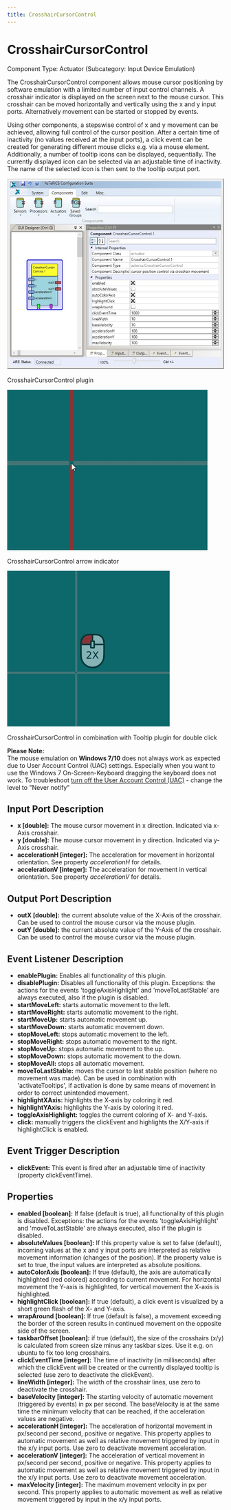 ```yaml
---
title: CrosshairCursorControl
---
```


# CrosshairCursorControl

Component Type: Actuator (Subcategory: Input Device Emulation)

The CrosshairCursorControl component allows mouse cursor positioning by software emulation with a limited number of input control channels. A crosshair indicator is displayed on the screen next to the mouse cursor. This crosshair can be moved horizontally and vertically using the x and y input ports. Alternatively movement can be started or stopped by events.

Using other components, a stepswise control of x and y movement can be achieved, allowing full control of the cursor position. After a certain time of inactivity (no values received at the input ports), a click event can be created for generating different mouse clicks e.g. via a mouse element. Additionally, a number of tooltip icons can be displayed, sequentially. The currently displayed icon can be selected via an adjustable time of inactivity. The name of the selected icon is then sent to the tooltip output port.

![Screenshot: CrosshairCursorControl plugin](img/crosshaircursorcontrol.jpg "Screenshot: CrosshairCursorControl plugin")

CrosshairCursorControl plugin

![Screenshot: CrosshairCursorControl arrow indicator](img/crosshaircursorcontrol_demo.jpg "Screenshot: CrosshairCursorControl arrow indicator")

CrosshairCursorControl arrow indicator

![Screenshot: CrosshairCursorControl tooltip for doubleclick](img/crosshaircursorcontrol_tooltip.jpg "Screenshot: CrosshairCursorControl tooltip for doubleclick")

CrosshairCursorControl in combination with Tooltip plugin for double click

  

**Please Note:**  
The mouse emulation on **Windows 7/10** does not always work as expected due to User Account Control (UAC) settings. Especially when you want to use the Windows 7 On-Screen-Keyboard dragging the keyboard does not work. To troubleshoot [turn off the User Account Control (UAC)][1] - change the level to "Never notify"

## Input Port Description

*   **x \[double\]:** The mouse cursor movement in x direction. Indicated via x-Axis crosshair.
*   **y \[double\]:** The mouse cursor movement in y direction. Indicated via y-Axis crosshair.
*   **accelerationH \[integer\]:** The acceleration for movement in horizontal orientation. See property _accelerationH_ for details.
*   **accelerationV \[integer\]:** The acceleration for movement in vertical orientation. See property _accelerationV_ for details.

## Output Port Description

*   **outX \[double\]:** the current absolute value of the X-Axis of the crosshair. Can be used to control the mouse cursor via the mouse plugin.
*   **outY \[double\]:** the current absolute value of the Y-Axis of the crosshair. Can be used to control the mouse cursor via the mouse plugin.

## Event Listener Description

*   **enablePlugin:** Enables all functionality of this plugin.
*   **disablePlugin:** Disables all functionality of this plugin. Exceptions: the actions for the events 'toggleAxisHighlight' and 'moveToLastStable' are always executed, also if the plugin is disabled.
*   **startMoveLeft:** starts automatic movement to the left.
*   **startMoveRight:** starts automatic movement to the right.
*   **startMoveUp:** starts automatic movement up.
*   **startMoveDown:** starts automatic movement down.
*   **stopMoveLeft:** stops automatic movement to the left.
*   **stopMoveRight:** stops automatic movement to the right.
*   **stopMoveUp:** stops automatic movement to the up.
*   **stopMoveDown:** stops automatic movement to the down.
*   **stopMoveAll:** stops all automatic movement.
*   **moveToLastStable:** moves the cursor to last stable position (where no movement was made). Can be used in combination with 'activateTooltips', if activation is done by same means of movement in order to correct unintended movement.
*   **highlightXAxis:** highlights the X-axis by coloring it red.
*   **highlightYAxis:** highlights the Y-axis by coloring it red.
*   **toggleAxisHighlight:** toggles the current coloring of X- and Y-axis.
*   **click:** manually triggers the clickEvent and highlights the X/Y-axis if highlightClick is enabled.

## Event Trigger Description

*   **clickEvent:** This event is fired after an adjustable time of inactivity (property clickEventTime).

## Properties

*   **enabled \[boolean\]:** If false (default is true), all functionality of this plugin is disabled. Exceptions: the actions for the events 'toggleAxisHighlight' and 'moveToLastStable' are always executed, also if the plugin is disabled.
*   **absoluteValues \[boolean\]:** If this property value is set to false (default), incoming values at the x and y input ports are interpreted as relative movement information (changes of the position). If the property value is set to true, the input values are interpreted as absolute positions.
*   **autoColorAxis \[boolean\]:** If true (default), the axis are automatically highlighted (red colored) according to current movement. For horizontal movement the Y-axis is highlighted, for vertical movement the X-axis is highlighted.
*   **highlightClick \[boolean\]:** If true (default), a click event is visualized by a short green flash of the X- and Y-axis.
*   **wrapAround \[boolean\]:** If true (default is false), a movement exceeding the border of the screen results in continued movement on the opposite side of the screen.
*   **taskbarOffset \[boolean\]:** if true (default), the size of the crosshairs (x/y) is calculated from screen size minus any taskbar sizes. Use it e.g. on ubuntu to fix too long crosshairs.
*   **clickEventTime \[integer\]:** The time of inactivity (in milliseconds) after which the clickEvent will be created or the currently displayed tooltip is selected (use zero to deactivate the clickEvent).
*   **lineWidth \[integer\]:** The width of the crosshair lines, use zero to deactivate the crosshair.
*   **baseVelocity \[integer\]:** The starting velocity of automatic movement (triggered by events) in px per second. The baseVelocity is at the same time the minimum velocity that can be reached, if the acceleration values are negative.
*   **accelerationH \[integer\]:** The acceleration of horizontal movement in px/second per second, positive or negative. This property applies to automatic movement as well as relative movement triggered by input in the x/y input ports. Use zero to deactivate movement acceleration.
*   **accelerationV \[integer\]:** The acceleration of vertical movement in px/second per second, positive or negative. This property applies to automatic movement as well as relative movement triggered by input in the x/y input ports. Use zero to deactivate movement acceleration.
*   **maxVelocity \[integer\]:** The maximum movement velocity in px per second. This property applies to automatic movement as well as relative movement triggered by input in the x/y input ports.

[1]: http://windows.microsoft.com/en-au/windows/turn-user-account-control-on-off#1TC=windows-7